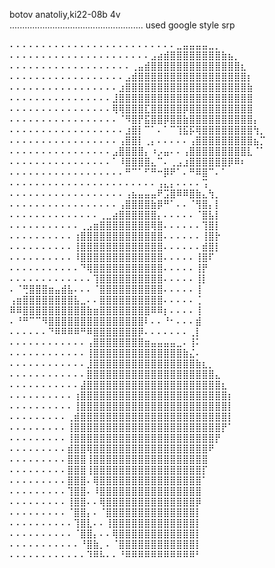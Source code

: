 botov anatoliy,ki22-08b 4v  
..................................................... used google style srp

⠄⠄⠄⠄⠄⠄⠄⠄⠄⠄⠄⠄⠄⠄⠄⠄⠄⠄⠄⠄⠄⠄⠄⠄⠄⠄⣀⣤⣤⣤⣤⣀⡀
⠄⠄⠄⠄⠄⠄⠄⠄⠄⠄⠄⠄⠄⠄⠄⠄⠄⠄⠄⠄⠄⠄⣠⣴⣾⣿⣿⣿⣿⣿⣿⣿⣿⣷⣦⡀
⠄⠄⠄⠄⠄⠄⠄⠄⠄⠄⠄⠄⠄⠄⠄⠄⠄⠄⠄⢀⣤⣾⣿⣿⣿⣿⣿⣿⣿⣿⣿⣿⣿⣿⣿⣿⣆
⠄⠄⠄⠄⠄⠄⠄⠄⠄⠄⠄⠄⠄⠄⠄⠄⠄⠄⣠⣾⣿⣿⣿⣿⣿⣿⣿⣿⣿⣿⣿⣿⣿⣿⣿⣿⣿⡆
⠄⠄⠄⠄⠄⠄⠄⠄⠄⠄⠄⠄⠄⠄⠄⠄⠄⣰⣿⣿⣿⣿⣿⣿⣿⣿⣿⣿⣿⣿⣿⣿⣿⣿⣿⣿⣿⣷
⠄⠄⠄⠄⠄⠄⠄⠄⠄⠄⠄⠄⠄⠄⠄⠄⣸⣿⣿⣿⣿⣿⣿⣿⣿⣿⣿⣿⣿⣿⣿⣿⣿⣿⣿⣿⣿⣿
⠄⠄⠄⠄⠄⠄⠄⠄⠄⠄⠄⠄⠄⠄⠄⠄⢿⢿⣿⣿⣿⣏⣿⣿⣿⣿⣿⡿⣿⣿⣿⣿⣿⣿⣿⣿⣿⣿
⠄⠄⠄⠄⠄⠄⠄⠄⠄⠄⠄⠄⠄⠄⠄⠄⠄⠈⠻⣿⡟⣯⣿⣿⡿⣿⣿⣷⣿⣿⣿⣿⣿⣿⣿⣿⣿⣿⡄
⠄⠄⠄⠄⠄⠄⠄⠄⠄⠄⠄⠄⠄⠄⠄⠄⠄⠄⣰⣿⡇⠉⠁⠄⠁⠉⢹⣯⡯⢿⣿⣿⣿⣿⣿⣿⣿⣿⢳⡀
⠄⠄⠄⠄⠄⠄⠄⠄⠄⠄⠄⠄⠄⠄⠄⠄⠄⢠⣿⣿⡇⢀⡄⠄⠄⠄⠄⠄⢠⣿⣿⣿⣿⣿⣿⣿⣿⣿⣦⡉
⠄⠄⠄⠄⠄⠄⠄⠄⠄⠄⠄⠄⠄⠄⠄⠄⣠⣿⣿⣿⣿⡄⠰⡠⣤⠄⠄⢠⣿⣿⣿⣿⣿⣿⣿⣿⣿⣇⠈⠁
⠄⠄⠄⠄⠄⠄⠄⠄⠄⠄⠄⠄⠄⠄⠄⠄⠁⠸⣿⣿⣿⣿⣄⠉⠄⢀⣠⣰⣿⣿⣿⣿⣿⣿⡿⠿⠆
⠄⠄⠄⠄⠄⠄⠄⠄⠄⠄⠄⠄⠄⠄⠄⠄⠄⠄⠛⠉⠁⠋⠛⠒⡿⠟⠁⠄⠛⠿⣿⠉⠄⠁
⠄⠄⠄⠄⠄⠄⠄⠄⠄⠄⠄⠄⠄⠄⠄⠄⠄⠄⠄⠄⠄⠄⠄⢠⣄⡄⠄⠄⠄⠄⢩
⠄⠄⠄⠄⠄⠄⠄⠄⠄⠄⠄⠄⠄⠄⠄⠄⠄⠄⢠⣦⣤⣤⣤⠟⣩⣿⠿⠿⣿⣷⣄⢳⡀
⠄⠄⠄⠄⠄⠄⠄⠄⠄⠄⠄⠄⠄⠄⠄⠄⠄⢠⣿⣿⣿⣿⣷⡿⠛⠁⠄⠄⠈⢻⣿⡄⡇
⠄⠄⠄⠄⠄⠄⠄⠄⠄⠄⠄⠄⠄⠄⢀⣀⣴⣿⣿⣿⣿⣿⣿⡄⠄⠄⠄⠄⠄⠈⣿⣧⡇
⠄⠄⠄⠄⠄⠄⠄⠄⠄⠄⠄⢀⣠⣶⣿⣿⣿⣿⣿⣿⣿⣿⢿⣿⠄⠄⠄⠄⠄⠄⢹⣿⡇
⠄⠄⠄⠄⠄⠄⠄⠄⠄⠄⢰⣿⣿⣿⣿⣿⣿⣿⣿⣿⣿⣿⣿⣿⠄⠄⠄⠄⠄⠄⢸⣿⡗
⠄⠄⠄⠄⠄⠄⠄⠄⠄⠄⢸⣿⣿⣿⣿⣿⣿⣿⣿⣿⣿⣿⣿⣿⠄⠄⠄⠄⠄⠄⣾⣿⡇
⠄⠄⠄⠄⠄⠄⠄⠄⠄⠄⠸⣿⣿⣿⣿⣿⣿⣿⣿⣿⣿⣿⣿⣿⠄⠄⠄⠄⠄⢸⣿⠏
⠄⠄⠄⠄⠄⠄⠄⠄⠄⠄⠄⠙⢿⣿⣿⣿⣿⣿⣿⣿⣿⣿⣿⣿⠄⠄⠄⠄⠄⢸⡟
⠄⠄⠄⠄⠄⠄⠄⠄⠄⠄⠄⠄⠄⢹⣿⣿⣿⣿⣿⣿⣿⣿⣿⣿⠄⠄⠄⠄⠄⢸⡇
⠄⠈⢛⣿⣿⣿⣶⣤⣾⣧⠄⠄⠄⠈⣿⣿⣿⣿⣿⣿⣿⣿⣿⣿⠄⠄⠄⠄⠄⢸
⢠⣶⣿⣿⣿⣿⣿⣿⣿⣿⣧⣀⠄⠄⣿⣿⣿⣿⣿⣿⣿⣿⣿⣿⠄⠄⠄⠄⠄⢈
⠿⠿⣿⣿⣿⣿⣿⣿⣿⣿⣿⣿⣷⣶⣿⣿⣿⣿⣿⣿⣿⣿⠿⠿⡆⠄⠄⠄⠄⢸
⠄⠘⠛⠉⠉⠻⣿⣿⣿⣿⣿⣿⣿⣿⣿⣿⣿⣿⣿⣿⣿⠇⠄⠄⠘⠂⠄⠄⠄⣾
⠄⠄⠄⠄⠄⠄⠙⠿⠿⠿⠿⠛⠿⣿⣿⣿⣿⣿⣿⣿⡿⠄⠄⠄⠄⠄⠄⠄⢀⡇
⠄⠄⠄⠄⠄⠄⠄⠄⠄⠄⠄⠄⢠⣿⣿⣿⣿⣿⣿⣿⣿⣶⣤⣤⣤⣤⣀⠄⢸⠅
⠄⠄⠄⠄⠄⠄⠄⠄⠄⠄⠄⠄⢸⣿⣿⣿⣿⣿⣿⣿⣿⣿⣿⣿⣿⣿⣿⣷⣌⠄
⠄⠄⠄⠄⠄⠄⠄⠄⠄⠄⠄⠄⣸⣿⣿⣿⣿⣿⣿⣿⣿⣿⣿⣿⣿⣿⣿⣿⣿⣷⣆⡀
⠄⠄⠄⠄⠄⠄⠄⠄⠄⠄⠄⠄⣿⣿⣿⣿⣿⣿⣿⣿⣿⣿⣿⣿⣿⣿⣿⣿⣿⣿⣿⣿⣄
⠄⠄⠄⠄⠄⠄⠄⠄⠄⠄⠄⣼⣿⣿⣿⣿⣿⣿⣿⣿⣿⣿⣿⣿⣿⣿⣿⣿⣿⣿⣿⣿⣿⣆
⠄⠄⠄⠄⠄⠄⠄⠄⠄⠄⢰⣿⣿⣿⣿⣿⣿⣿⣿⣿⣿⣿⣿⣿⣿⣿⣿⣿⣿⣿⣿⣿⣿⣿⡆
⠄⠄⠄⠄⠄⠄⠄⠄⠄⠄⢸⣿⣿⣿⣿⣿⣿⣿⣿⣿⣿⣿⣿⣿⣿⣿⣿⣿⣿⣿⣿⣿⣿⣿⡇
⠄⠄⠄⠄⠄⠄⠄⠄⠄⢀⣾⣿⣿⣿⣿⣿⣿⣿⣿⣿⣿⣿⣿⣿⣿⣿⣿⣿⣿⣿⣿⣿⣿⣿⡇
⠄⠄⠄⠄⠄⠄⠄⠄⠄⢸⣿⣿⣿⣿⣿⣿⣿⣿⣿⣿⣿⣿⣿⣿⣿⣿⣿⣿⣿⣿⣿⣿⣿⡟⠁
⠄⠄⠄⠄⠄⠄⠄⠄⠄⢸⣿⣿⣿⣿⣿⣿⣿⣿⣿⣿⣿⣿⣿⣿⣿⣿⣿⣿⣿⣿⣿⣿⡟
⠄⠄⠄⠄⠄⠄⠄⠄⠄⣾⣿⣿⢿⣿⣿⣿⣿⣿⣿⣿⣿⣿⣿⣿⣿⣿⣿⣿⣿⣿⣿⠟
⠄⠄⠄⠄⠄⠄⠄⠄⠄⣿⣿⣿⢸⣿⣿⣿⣿⣿⣿⣿⣿⣿⣿⣿⣿⣿⣿⣿⣿⣿⣿
⠄⠄⠄⠄⠄⠄⠄⠄⠄⣿⣿⣿⢸⣿⣿⣿⣿⣿⣿⣿⣿⣿⣿⣿⣿⣿⣿⣿⣿⣿⡏
⠄⠄⠄⠄⠄⠄⠄⠄⠄⣿⣿⣿⠄⢿⣿⣿⣿⣿⣿⣿⣿⣿⣿⣿⣿⣿⣿⣿⣿⣿⠁
⠄⠄⠄⠄⠄⠄⠄⠄⠄⢹⣿⣿⠄⠸⣿⣿⣿⣿⣿⣿⣿⣿⣿⣿⣿⣿⣿⣿⣿⣿
⠄⠄⠄⠄⠄⠄⠄⠄⠄⢸⣿⣿⠄⠄⢿⣿⣿⣿⣿⣿⣿⣿⣿⣿⣿⣿⣿⣿⣿⡿
⠄⠄⠄⠄⠄⠄⠄⠄⠄⠈⣿⣿⡄⠄⠈⣿⣿⣿⣿⣿⣿⣿⣿⣿⣿⣿⣿⣿⣿⡇
⠄⠄⠄⠄⠄⠄⠄⠄⠄⠄⢹⣿⣇⠄⠄⢸⣿⣿⣿⣿⣿⣿⣿⣿⣿⣿⣿⣿⣿⡇
⠄⠄⠄⠄⠄⠄⠄⠄⠄⠄⠈⣿⣿⡄⠄⠄⢿⣿⣿⣿⣿⣿⣿⣿⣿⣿⣿⣿⣿⡇
⠄⠄⠄⠄⠄⠄⠄⠄⠄⠄⠄⠘⣿⣷⡀⠄⠈⣿⣿⣿⣿⣿⣿⣿⣿⣿⣿⣿⣿⡇
⠄⠄⠄⠄⠄⠄⠄⠄⠄⠄⠄⠄⠹⠿⠧⠄⠄⠘⠿⠿⠿⠿⠿⠿⠿⠿⠿⠿⠿⠃
